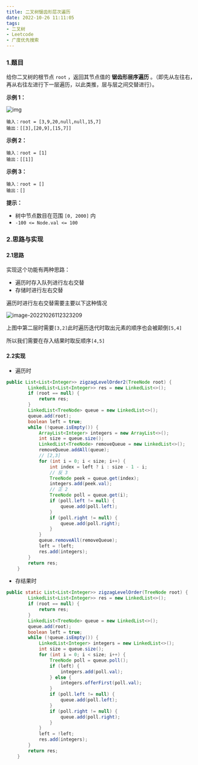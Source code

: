```yaml
---
title: 二叉树锯齿形层次遍历
date: 2022-10-26 11:11:05
tags:
- 二叉树
- Leetcode
- 广度优先搜索
---
```


### 1.题目

给你二叉树的根节点 `root` ，返回其节点值的 **锯齿形层序遍历** 。（即先从左往右，再从右往左进行下一层遍历，以此类推，层与层之间交替进行）。

**示例 1：**

![img](http://image.hi-hufei.com/typora/tree1-20221026111336969.jpg)

```
输入：root = [3,9,20,null,null,15,7]
输出：[[3],[20,9],[15,7]]
```

**示例 2：**

```
输入：root = [1]
输出：[[1]]
```

**示例 3：**

```
输入：root = []
输出：[]
```

**提示：**

- 树中节点数目在范围 `[0, 2000]` 内
- `-100 <= Node.val <= 100`

### 2.思路与实现

#### 2.1思路

实现这个功能有两种思路：

- 遍历时存入队列进行左右交替
- 存储时进行左右交替

遍历时进行左右交替需要主要以下这种情况

![image-20221026112323209](http://image.hi-hufei.com/typora/image-20221026112323209.png)

上图中第二层时需要`[3,2]`此时遍历迭代时取出元素的顺序也会被颠倒`[5,4]`

所以我们需要在存入结果时取反顺序`[4,5]`

#### 2.2实现

- 遍历时

``` java
public List<List<Integer>> zigzagLevelOrder2(TreeNode root) {
        LinkedList<List<Integer>> res = new LinkedList<>();
        if (root == null) {
            return res;
        }
        LinkedList<TreeNode> queue = new LinkedList<>();
        queue.add(root);
        boolean left = true;
        while (!queue.isEmpty()) {
            ArrayList<Integer> integers = new ArrayList<>();
            int size = queue.size();
            LinkedList<TreeNode> removeQueue = new LinkedList<>();
            removeQueue.addAll(queue);
            // [2,3]
            for (int i = 0; i < size; i++) {
                int index = left ? i : size - 1 - i;
                // 反 3
                TreeNode peek = queue.get(index);
                integers.add(peek.val);
                // 正 2
                TreeNode poll = queue.get(i);
                if (poll.left != null) {
                    queue.add(poll.left);
                }
                if (poll.right != null) {
                    queue.add(poll.right);
                }
            }
            queue.removeAll(removeQueue);
            left = !left;
            res.add(integers);
        }
        return res;
    }
```

- 存结果时

``` java
public static List<List<Integer>> zigzagLevelOrder(TreeNode root) {
        LinkedList<List<Integer>> res = new LinkedList<>();
        if (root == null) {
            return res;
        }
        LinkedList<TreeNode> queue = new LinkedList<>();
        queue.add(root);
        boolean left = true;
        while (!queue.isEmpty()) {
            LinkedList<Integer> integers = new LinkedList<>();
            int size = queue.size();
            for (int i = 0; i < size; i++) {
                TreeNode poll = queue.poll();
                if (left) {
                    integers.add(poll.val);
                } else {
                    integers.offerFirst(poll.val);
                }
                if (poll.left != null) {
                    queue.add(poll.left);
                }
                if (poll.right != null) {
                    queue.add(poll.right);
                }
            }
            left = !left;
            res.add(integers);
        }
        return res;
    }
```

